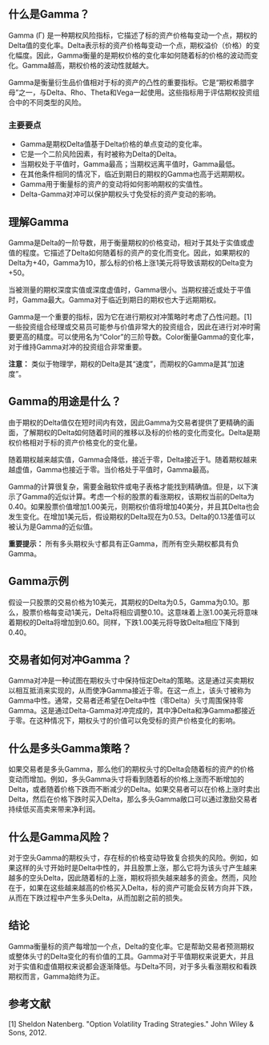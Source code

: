 ## 什么是Gamma？

Gamma (Γ) 是一种期权风险指标，它描述了标的资产价格每变动一个点，期权的Delta值的变化率。Delta表示标的资产价格每变动一个点，期权溢价（价格）的变化幅度。因此，Gamma衡量的是期权价格的变化率如何随着标的价格的波动而变化。Gamma越高，期权价格的波动性就越大。

Gamma是衡量衍生品价值相对于标的资产的凸性的重要指标。它是“期权希腊字母”之一，与Delta、Rho、Theta和Vega一起使用。这些指标用于评估期权投资组合中的不同类型的风险。

### 主要要点

- Gamma是期权Delta值基于Delta价格的单点变动的变化率。
- 它是一个二阶风险因素，有时被称为Delta的Delta。
- 当期权处于平值时，Gamma最高；当期权远离平值时，Gamma最低。
- 在其他条件相同的情况下，临近到期日的期权的Gamma也高于远期期权。
- Gamma用于衡量标的资产的变动将如何影响期权的实值性。
- Delta-Gamma对冲可以保护期权头寸免受标的资产变动的影响。

## 理解Gamma

Gamma是Delta的一阶导数，用于衡量期权的价格变动，相对于其处于实值或虚值的程度。它描述了Delta如何随着标的资产的变化而变化。因此，如果期权的Delta为+40，Gamma为10，那么标的价格上涨1美元将导致该期权的Delta变为+50。

当被测量的期权深度实值或深度虚值时，Gamma很小。当期权接近或处于平值时，Gamma最大。Gamma对于临近到期日的期权也大于远期期权。

Gamma是一个重要的指标，因为它在进行期权对冲策略时考虑了凸性问题。[1] 一些投资组合经理或交易员可能参与价值非常大的投资组合，因此在进行对冲时需要更高的精度。可以使用名为“Color”的三阶导数。Color衡量Gamma的变化率，对于维持Gamma对冲的投资组合非常重要。

**注意：** 类似于物理学，期权的Delta是其“速度”，而期权的Gamma是其“加速度”。

## Gamma的用途是什么？

由于期权的Delta值仅在短时间内有效，因此Gamma为交易者提供了更精确的画面，了解期权的Delta如何随着时间的推移以及标的价格的变化而变化。Delta是期权价格相对于标的资产价格变化的变化量。

随着期权越来越实值，Gamma会降低，接近于零，Delta接近于1。随着期权越来越虚值，Gamma也接近于零。当价格处于平值时，Gamma最高。

Gamma的计算很复杂，需要金融软件或电子表格才能找到精确值。但是，以下演示了Gamma的近似计算。考虑一个标的股票的看涨期权，该期权当前的Delta为0.40。如果股票价值增加1.00美元，则期权价值将增加40美分，并且其Delta也会发生变化。在增加1美元后，假设期权的Delta现在为0.53。Delta的0.13差值可以被认为是Gamma的近似值。

**重要提示：** 所有多头期权头寸都具有正Gamma，而所有空头期权都具有负Gamma。

## Gamma示例

假设一只股票的交易价格为10美元，其期权的Delta为0.5，Gamma为0.10。那么，股票价格每变动1美元，Delta将相应调整0.10。这意味着上涨1.00美元将意味着期权的Delta将增加到0.60。同样，下跌1.00美元将导致Delta相应下降到0.40。

## 交易者如何对冲Gamma？

Gamma对冲是一种试图在期权头寸中保持恒定Delta的策略。这是通过买卖期权以相互抵消来实现的，从而使净Gamma接近于零。在这一点上，该头寸被称为Gamma中性。通常，交易者还希望在Delta中性（零Delta）头寸周围保持零Gamma。这是通过Delta-Gamma对冲完成的，其中净Delta和净Gamma都接近于零。在这种情况下，期权头寸的价值可以免受标的资产价格变化的影响。

## 什么是多头Gamma策略？

如果交易者是多头Gamma，那么他们的期权头寸的Delta会随着标的资产的价格变动而增加。例如，多头Gamma头寸将看到随着标的价格上涨而不断增加的Delta，或者随着价格下跌而不断减少的Delta。如果交易者可以在价格上涨时卖出Delta，然后在价格下跌时买入Delta，那么多头Gamma敞口可以通过激励交易者持续低买高卖来带来净利润。

## 什么是Gamma风险？

对于空头Gamma的期权头寸，存在标的价格变动导致复合损失的风险。例如，如果这样的头寸开始时是Delta中性的，并且股票上涨，那么它将为该头寸产生越来越多的空头Delta，因此随着标的上涨，期权将损失越来越多的资金。然而，风险在于，如果在这些越来越高的价格买入Delta，标的资产可能会反转方向并下跌，从而在下跌过程中产生多头Delta，从而加剧之前的损失。

## 结论

Gamma衡量标的资产每增加一个点，Delta的变化率。它是帮助交易者预测期权或整体头寸的Delta变化的有价值的工具。Gamma对于平值期权来说更大，并且对于实值和虚值期权来说都会逐渐降低。与Delta不同，对于多头看涨期权和看跌期权而言，Gamma始终为正。

## 参考文献

[1] Sheldon Natenberg. "Option Volatility Trading Strategies." John Wiley & Sons, 2012.
